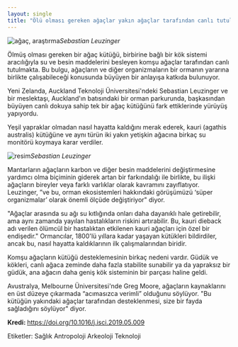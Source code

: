 ```yaml
---
layout: single
title: "Ölü olması gereken ağaçlar yakın ağaçlar tarafından canlı tutuluyor!"
---
```

![ağaç, araştırma](https://images.newscientist.com/wp-content/uploads/2019/07/25151245/img_1280-800x533.jpg)*Sebastian Leuzinger*

Ölmüş olması gereken bir ağaç kütüğü, birbirine bağlı bir kök sistemi aracılığıyla su ve besin maddelerini besleyen komşu ağaçlar tarafından canlı tutulmakta. Bu bulgu, ağaçların ve diğer organizmaların bir ormanın yararına birlikte çalışabileceği konusunda büyüyen bir anlayışa katkıda bulunuyor.

Yeni Zelanda, Auckland Teknoloji Üniversitesi'ndeki Sebastian Leuzinger ve bir meslektaşı, Auckland'ın batısındaki bir orman parkurunda, başkasından büyüyen canlı dokuya sahip tek bir ağaç kütüğünü fark ettiklerinde yürüyüş yapıyordu.

Yeşil yapraklar olmadan nasıl hayatta kaldığını merak ederek, kauri (agathis australis) kütüğüne ve aynı türün iki yakın yetişkin ağacına birkaç su monitörü koymaya karar verdiler.

<script async src="//pagead2.googlesyndication.com/pagead/js/adsbygoogle.js"></script>
<ins class="adsbygoogle"
     style="display:block; text-align:center;"
     data-ad-layout="in-article"
     data-ad-format="fluid"
     data-ad-client="ca-pub-7868661326160958"
     data-ad-slot="3072558811"></ins>
<script>
     (adsbygoogle = window.adsbygoogle || []).push({});
</script>

![resim](https://images.newscientist.com/wp-content/uploads/2019/07/25151257/img_1288-800x533.jpg)*Sebastian Leuzinger*

Mantarların ağaçların karbon ve diğer besin maddelerini değiştirmesine yardımcı olma biçiminin giderek artan bir farkındalığı ile birlikte, bu ilişki ağaçların bireyler veya farklı varlıklar olarak kavramını zayıflatıyor. Leuzinger, ”ve bu, orman ekosistemleri hakkındaki görüşümüzü ‘süper organizmalar’ olarak önemli ölçüde değiştiriyor" diyor.

"Ağaçlar arasında su ağı su kıtlığında onları daha dayanıklı hale getirebilir, ama aynı zamanda yayılan hastalıkların riskini artırabilir. Bu, kauri dieback adı verilen ölümcül bir hastalıktan etkilenen kauri ağaçları için özel bir endişedir."
Ormancılar, 1800'lü yıllara kadar yaşayan kütükleri bildirdiler, ancak bu, nasıl hayatta kaldıklarının ilk çalışmalarından biridir.

Komşu ağaçların kütüğü desteklemesinin birkaç nedeni vardır. Güdük ve kökleri, canlı ağaca zeminde daha fazla stabilite sunabilir ya da yapraksız bir güdük, ana ağacın daha geniş kök sisteminin bir parçası haline geldi.

<script async src="//pagead2.googlesyndication.com/pagead/js/adsbygoogle.js"></script>
<ins class="adsbygoogle"
     style="display:block; text-align:center;"
     data-ad-layout="in-article"
     data-ad-format="fluid"
     data-ad-client="ca-pub-7868661326160958"
     data-ad-slot="3072558811"></ins>
<script>
     (adsbygoogle = window.adsbygoogle || []).push({});
</script>

Avustralya, Melbourne Üniversitesi'nde Greg Moore, ağaçların kaynaklarını en üst düzeye çıkarmada “acımasızca verimli” olduğunu söylüyor. "Bu kütüğün yakındaki ağaçlar tarafından desteklenmesi, size bir fayda sağladığını söylüyor" diyor.

<p class="notice--info"><strong>Kredi: </strong><a href="https://doi.org/10.1016/j.isci.2019.05.009">https://doi.org/10.1016/j.isci.2019.05.009</a></p>

Etiketler: <a class="btn btn--primary">Sağlık</a> <a class="btn btn--primary">Antropoloji</a> <a class="btn btn--primary">Arkeoloji</a> <a class="btn btn--primary">Teknoloji</a>

